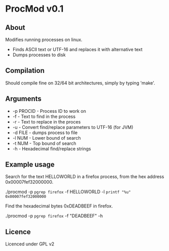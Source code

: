 # ProcMod v0.1

## About

Modifies running processes on linux.

* Finds ASCII text or UTF-16 and replaces it with alternative text
* Dumps processes to disk

## Compilation

Should compile fine on 32/64 bit architectures, simply by typing 'make'.

## Arguments 

* -p PROCID - Process ID to work on
* -f        - Text to find in the process
* -r        - Text to replace in the proces
* -u        - Convert find/replace parameters to UTF-16 (for JVM)
* -d FILE   - dumps process to file
* -l NUM    - Lower bound of search
* -t NUM    - Top bound of search
* -h        - Hexadecimal find/replace strings


## Example usage

Search for the text HELLOWORLD in a firefox process, from the hex address 0x00007fef32000000.

./procmod -p `pgrep firefox` -f HELLOWORLD -l `printf "%u" 0x00007fef32000000`


Find the hexadecimal bytes 0xDEADBEEF in firefox.

./procmod -p `pgrep firefox` -f "DEADBEEF" -h

## Licence

Licenced under GPL v2
